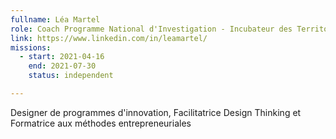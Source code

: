 ```yaml
---
fullname: Léa Martel
role: Coach Programme National d'Investigation - Incubateur des Territoires
link: https://www.linkedin.com/in/leamartel/
missions:
  - start: 2021-04-16
    end: 2021-07-30
    status: independent

---
```


Designer de programmes d'innovation, Facilitatrice Design Thinking et Formatrice aux méthodes entrepreneuriales
